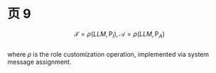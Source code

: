 # 页 9
$$
\mathcal { T } = \rho ( L L M , \mathsf { P } _ { I } ) , \mathcal { A } = \rho ( L L M , \mathsf { P } _ { A } )
$$  
where $\rho$ is the role customization operation, implemented via system message assignment.